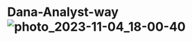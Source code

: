 # Dana-Analyst-way![photo_2023-11-04_18-00-40](https://github.com/dustin1u/Dana-Analyst-way/assets/91417345/badbebfb-7d17-46c0-9ee6-a72240b1dca4)
